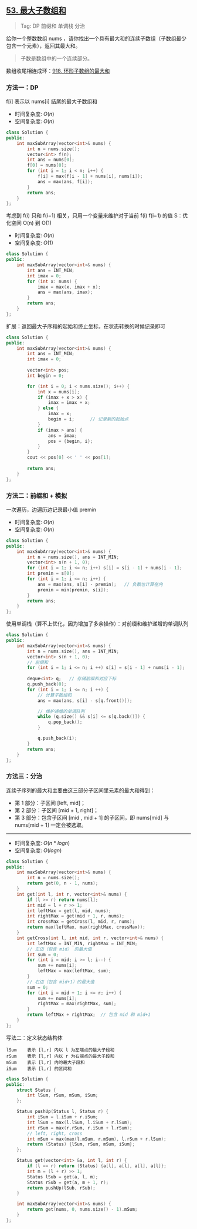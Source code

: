 ## [53. 最大子数组和](https://leetcode.cn/problems/maximum-subarray/description/)

> Tag: DP 前缀和 单调栈 分治

给你一个整数数组 nums ，请你找出一个具有最大和的连续子数组（子数组最少包含一个元素），返回其最大和。

> 子数是数组中的一个连续部分。

数组收尾相连成环：[918. 环形子数组的最大和](../practice/918.md)

### 方法一：DP

f[i] 表示以 nums[i] 结尾的最大子数组和

* 时间复杂度: ${O(n)}$
* 空间复杂度: ${O(n)}$
```cpp
class Solution {
public:
    int maxSubArray(vector<int>& nums) {
        int n = nums.size();
        vector<int> f(n);
        int ans = nums[0];
        f[0] = nums[0];
        for (int i = 1; i < n; i++) {
            f[i] = max(f[i - 1] + nums[i], nums[i]);
            ans = max(ans, f[i]);
        }
        return ans;
    }
};
```

考虑到 f(i) 只和 f(i−1) 相关，只用一个变量来维护对于当前 f(i) f(i−1) 的值 S：优化空间 O(n) 到 O(1)

* 时间复杂度: ${O(n)}$
* 空间复杂度: ${O(1)}$

```cpp
class Solution {
public:
    int maxSubArray(vector<int>& nums) {
        int ans = INT_MIN;
        int imax = 0;
        for (int x: nums) {
            imax = max(x, imax + x);
            ans = max(ans, imax);
        }
        return ans;
    }
};
```

扩展：返回最大子序和的起始和终止坐标，在状态转换的时候记录即可

```cpp
class Solution {
public:
    int maxSubArray(vector<int>& nums) {
        int ans = INT_MIN;
        int imax = 0;
        
        vector<int> pos;
        int begin = 0;

        for (int i = 0; i < nums.size(); i++) {
            int x = nums[i];
            if (imax + x > x) {
                imax = imax + x;
            } else {
                imax = x;
                begin = i;      // 记录新的起始点
            }
            if (imax > ans) {
                ans = imax;
                pos = {begin, i};
            }
        }
        cout << pos[0] << ' ' << pos[1];
        
        return ans;
    }
};
```

### 方法二：前缀和 + 模拟

一次遍历，边遍历边记录最小值 premin

* 时间复杂度: ${O(n)}$
* 空间复杂度: ${O(n)}$
```cpp
class Solution {
public:
    int maxSubArray(vector<int>& nums) {
        int n = nums.size(), ans = INT_MIN;
        vector<int> s(n + 1, 0);
        for (int i = 1; i <= n; i++) s[i] = s[i - 1] + nums[i - 1];
        int premin = s[0];
        for (int i = 1; i <= n; i++) {
            ans = max(ans, s[i] - premin);   // 负数也计算在内
            premin = min(premin, s[i]);
        }
        return ans;
    }
};
```

使用单调栈（算不上优化，因为增加了多余操作）：对前缀和维护递增的单调队列

```cpp
class Solution {
public:
    int maxSubArray(vector<int>& nums) {
        int n = nums.size(), ans = INT_MIN;
        vector<int> s(n + 1, 0);
        // 前缀和
        for (int i = 1; i <= n; i ++) s[i] = s[i - 1] + nums[i - 1];
        
        deque<int> q;   // 存储前缀和对应下标
        q.push_back(0);
        for (int i = 1; i <= n; i ++) {
            // 计算子数组和
            ans = max(ans, s[i] - s[q.front()]);

            // 维护递增的单调队列
            while (q.size() && s[i] <= s[q.back()]) {
                q.pop_back();
            }

            q.push_back(i);
        }
        return ans;
    }
};
```

### 方法三：分治

连续子序列的最大和主要由这三部分子区间里元素的最大和得到：
- 第 1 部分：子区间 [left, mid]；
- 第 2 部分：子区间 [mid + 1, right]；
- 第 3 部分：包含子区间 [mid , mid + 1] 的子区间，即 nums[mid] 与 nums[mid + 1] 一定会被选取。

---

* 时间复杂度: ${O(n*logn)}$
* 空间复杂度: ${O(logn)}$
```cpp
class Solution {
public:
    int maxSubArray(vector<int>& nums) {
        int n = nums.size();
        return get(0, n - 1, nums);
    }
    int get(int l, int r, vector<int>& nums) {
        if (l >= r) return nums[l];
        int mid = l + r >> 1;
        int leftMax = get(l, mid, nums);
        int rightMax = get(mid + 1, r, nums);
        int crossMax = getCross(l, mid, r, nums);
        return max(leftMax, max(rightMax, crossMax));
    }
    int getCross(int l, int mid, int r, vector<int>& nums) {
        int leftMax = INT_MIN, rightMax = INT_MIN;
        // 左边（包含 mid） 的最大值
        int sum = 0;
        for (int i = mid; i >= l; i--) {
            sum += nums[i];
            leftMax = max(leftMax, sum);
        }
        // 右边（包含 mid+1）的最大值
        sum = 0;
        for (int i = mid + 1; i <= r; i++) {
            sum += nums[i];
            rightMax = max(rightMax, sum);
        }
        return leftMax + rightMax;  // 包含 mid 和 mid+1
    }
};
```

写法二：定义状态结构体

```
lSum    表示 [l,r] 内以 l 为左端点的最大子段和
rSum    表示 [l,r] 内以 r 为右端点的最大子段和
mSum    表示 [l,r] 内的最大子段和
iSum    表示 [l,r] 的区间和
```

```cpp
class Solution {
public:
    struct Status {
        int lSum, rSum, mSum, iSum;
    };

    Status pushUp(Status l, Status r) {
        int iSum = l.iSum + r.iSum;
        int lSum = max(l.lSum, l.iSum + r.lSum);
        int rSum = max(r.rSum, r.iSum + l.rSum);
        // left, right, cross
        int mSum = max(max(l.mSum, r.mSum), l.rSum + r.lSum);
        return (Status) {lSum, rSum, mSum, iSum};
    };

    Status get(vector<int> &a, int l, int r) {
        if (l == r) return (Status) {a[l], a[l], a[l], a[l]};
        int m = (l + r) >> 1;
        Status lSub = get(a, l, m);
        Status rSub = get(a, m + 1, r);
        return pushUp(lSub, rSub);
    }

    int maxSubArray(vector<int>& nums) {
        return get(nums, 0, nums.size() - 1).mSum;
    }
};
```